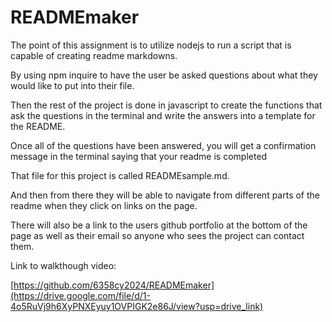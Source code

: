 # READMEmaker

The point of this assignment is to utilize nodejs to run a script that is capable of creating readme markdowns.

By using npm inquire to have the user be asked questions about what they would like to put into their file.

Then the rest of the project is done in javascript to create the functions that ask the questions in the terminal and write the answers into a template for the README.

Once all of the questions have been answered, you will get a confirmation message in the terminal saying that your readme is completed

That file for this project is called READMEsample.md.

And then from there they will be able to navigate from different parts of the readme when they click on links on the page.

There will also be a link to the users github portfolio at the bottom of the page as well as their email so anyone who sees the project can contact them.

Link to walkthough video:

[https://github.com/6358cy2024/READMEmaker](https://drive.google.com/file/d/1-4o5RuVj9h6XyPNXEyuy1OVPIGK2e86J/view?usp=drive_link)
